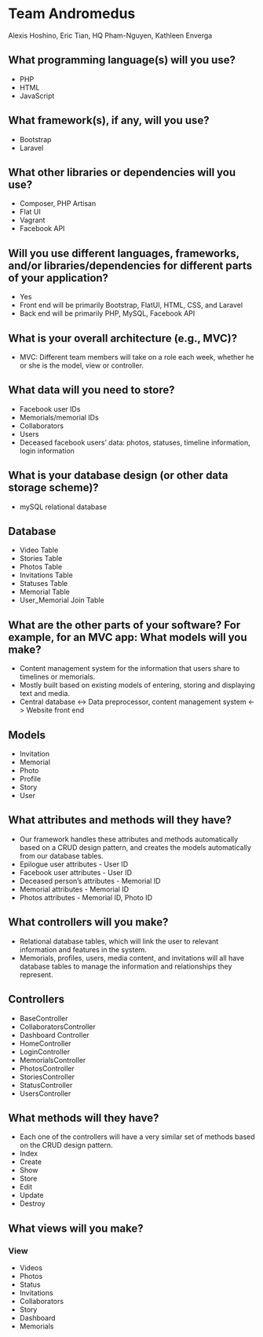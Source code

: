 # Team Andromedus

Alexis Hoshino, Eric Tian, HQ Pham-Nguyen, Kathleen Enverga

## What programming language(s) will you use?

+ PHP
+ HTML
+ JavaScript

## What framework(s), if any, will you use?

+ Bootstrap
+ Laravel

## What other libraries or dependencies will you use?

+ Composer, PHP Artisan
+ Flat UI
+ Vagrant
+ Facebook API

## Will you use different languages, frameworks, and/or libraries/dependencies for different parts of your application?

+ Yes
+ Front end will be primarily Bootstrap, FlatUI, HTML, CSS, and Laravel
+ Back end will be primarily PHP, MySQL, Facebook API

## What is your overall architecture (e.g., MVC)?

+ MVC: Different team members will take on a role each week, whether he or she is the model, view or controller.

## What data will you need to store?

+ Facebook user IDs
+ Memorials/memorial IDs
+ Collaborators
+  Users
+ Deceased facebook users’ data: photos, statuses, timeline information, login information

## What is your database design (or other data storage scheme)?

+ mySQL relational database

## Database
+ Video Table
+ Stories Table
+ Photos Table
+ Invitations Table
+ Statuses Table
+ Memorial Table
+ User_Memorial Join Table


## What are the other parts of your software? For example, for an MVC app: What models will you make? 

+ Content management system for the information that users share to timelines or memorials.
+ Mostly built based on existing models of entering, storing and displaying text and media.
+ Central database <-> Data preprocessor, content management system <-> Website front end

## Models
+ Invitation
+ Memorial
+  Photo
+ Profile
+ Story
+ User

## What attributes and methods will they have?

+ Our framework handles these attributes and methods automatically based on a CRUD design pattern, and creates the models automatically from our database tables.
+ Epilogue user attributes - User ID
+ Facebook user attributes - User ID
+ Deceased person’s attributes - Memorial ID
+ Memorial attributes - Memorial ID
+ Photos attributes - Memorial ID, Photo ID

## What controllers will you make?

+ Relational database tables, which will link the user to relevant information and features in the system.
+ Memorials, profiles, users, media content, and invitations will all have database tables to manage the information and relationships they represent.

## Controllers
+ BaseController
+ CollaboratorsController
+ Dashboard Controller
+ HomeController
+ LoginController
+ MemorialsController
+ PhotosController
+ StoriesController
+ StatusController
+ UsersController

## What methods will they have?

+ Each one of the controllers will have a very similar set of methods based on the CRUD design pattern.
+ Index
+ Create
+ Show
+ Store
+ Edit
+ Update
+ Destroy


## What views will you make?

### View
+ Videos
+ Photos
+ Status
+ Invitations
+ Collaborators
+ Story
+ Dashboard
+ Memorials
